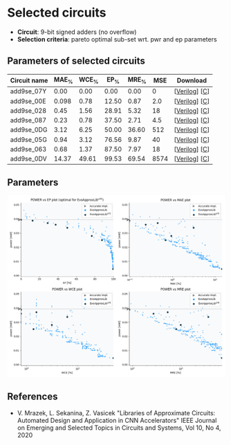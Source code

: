 
Selected circuits
===================
 - **Circuit**: 9-bit signed adders (no overflow)
 - **Selection criteria**: pareto optimal sub-set wrt. pwr and ep parameters

Parameters of selected circuits
----------------------------

| Circuit name | MAE<sub>%</sub> | WCE<sub>%</sub> | EP<sub>%</sub> | MRE<sub>%</sub> | MSE | Download |
| --- |  --- | --- | --- | --- | --- | --- | 
| add9se_07Y | 0.00 | 0.00 | 0.00 | 0.00 | 0 |  [[Verilog](add9se_07Y.v)]  [[C](add9se_07Y.c)] |
| add9se_00E | 0.098 | 0.78 | 12.50 | 0.87 | 2.0 |  [[Verilog](add9se_00E.v)]  [[C](add9se_00E.c)] |
| add9se_028 | 0.45 | 1.56 | 28.91 | 5.32 | 18 |  [[Verilog](add9se_028.v)]  [[C](add9se_028.c)] |
| add9se_087 | 0.23 | 0.78 | 37.50 | 2.71 | 4.5 |  [[Verilog](add9se_087.v)]  [[C](add9se_087.c)] |
| add9se_0DG | 3.12 | 6.25 | 50.00 | 36.60 | 512 |  [[Verilog](add9se_0DG.v)]  [[C](add9se_0DG.c)] |
| add9se_05G | 0.94 | 3.12 | 76.56 | 9.87 | 40 |  [[Verilog](add9se_05G.v)]  [[C](add9se_05G.c)] |
| add9se_063 | 0.68 | 1.37 | 87.50 | 7.97 | 18 |  [[Verilog](add9se_063.v)]  [[C](add9se_063.c)] |
| add9se_0DV | 14.37 | 49.61 | 99.53 | 69.54 | 8574 |  [[Verilog](add9se_0DV.v)]  [[C](add9se_0DV.c)] |
    
Parameters
--------------
![Parameters figure](fig.png)

References
--------------
   - V. Mrazek, L. Sekanina, Z. Vasicek "Libraries of Approximate Circuits: Automated Design and Application in CNN Accelerators" IEEE Journal on Emerging and Selected Topics in Circuits and Systems, Vol 10, No 4, 2020

             